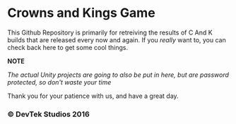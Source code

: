 # Crowns and Kings Game



This Github Repository is primarily for retreiving the results of C And K builds that are released every now and again. If you *really* want to, you can check back here to get some cool things. 


**NOTE** 

*The actual Unity projects are going to also be put in here, but are password protected, so don't waste your time*


Thank you for your patience with us, and have a great day.


### © DevTek Studios 2016
